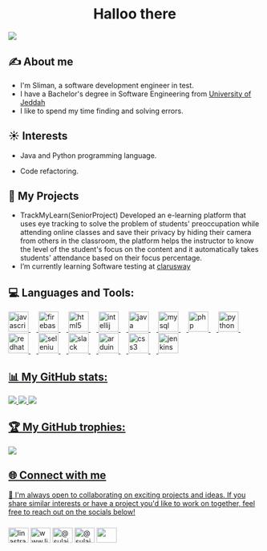 <h1 align="center">Halloo there</h1>

<a href="https://visitcount.itsvg.in"><img src="https://visitcount.itsvg.in/api?id=Linastraa&label=Profile%20Views&color=8&icon=4&pretty=false" /></a>

<h2 align="left">✍️ About me</h2>

- I'm Sliman, a software development engineer in test.
- I have a Bachelor's degree in Software Engineering from [University of Jeddah](https://www.uj.edu.sa/)
- I like to spend my time finding and solving errors.

<h2 align="left">☀️ Interests</h2>

- Java and Python programming language.

- Code refactoring.

<h2 align="left">📁 My Projects</h2>

- TrackMyLearn(SeniorProject) Developed an e-learning platform that uses eye tracking to solve the problem of students' preoccupation while attending online classes and save their privacy by hiding their camera from others in the classroom, the platform helps the instructor to know the level of the student's focus on the content and it automatically takes students' attendance based on their focus percentage.
- I’m currently learning Software testing at [clarusway](https://clarusway.com/)


<h2 align="left">💻 Languages and Tools:</h2>


<div align="left">
  <a href="https://developer.mozilla.org/en-US/docs/Web/JavaScript"><img src="https://cdn.jsdelivr.net/gh/devicons/devicon/icons/javascript/javascript-original.svg" height="40" alt="javascript logo"  />
  <img width="12" />
  <a href="https://firebase.google.com/"><img src="https://cdn.jsdelivr.net/gh/devicons/devicon/icons/firebase/firebase-plain.svg" height="40" alt="firebase logo"  />
  <img width="12" />
  <a href="https://www.w3schools.com/html/"><img src="https://cdn.jsdelivr.net/gh/devicons/devicon/icons/html5/html5-original.svg" height="40" alt="html5 logo"  />
  <img width="12" />
  <a href="https://www.jetbrains.com/idea/"><img src="https://cdn.jsdelivr.net/gh/devicons/devicon/icons/intellij/intellij-original.svg" height="40" alt="intellij logo"  />
  <img width="12" />
  <a href="https://www.java.com/en/"><img src="https://cdn.jsdelivr.net/gh/devicons/devicon/icons/java/java-original.svg" height="40" alt="java logo"  />
  <img width="12" />
  <a href="https://www.mysql.com/"><img src="https://cdn.jsdelivr.net/gh/devicons/devicon/icons/mysql/mysql-original.svg" height="40" alt="mysql logo"  />
  <img width="12" />
  <a href="https://www.php.net/"><img src="https://cdn.jsdelivr.net/gh/devicons/devicon/icons/php/php-original.svg" height="40" alt="php logo"  />
  <img width="12" />
  <a href="https://www.python.org/"><img src="https://cdn.jsdelivr.net/gh/devicons/devicon/icons/python/python-original.svg" height="40" alt="python logo"  />
  <img width="12" />
  <a href="https://www.redhat.com/en"><img src="https://cdn.jsdelivr.net/gh/devicons/devicon/icons/redhat/redhat-original.svg" height="40" alt="redhat logo"  />
  <img width="12" />
  <a href="https://www.selenium.dev/"><img src="https://cdn.jsdelivr.net/gh/devicons/devicon/icons/selenium/selenium-original.svg" height="40" alt="selenium logo"  />
  <img width="12" />
  <a href="https://slack.com/"><img src="https://cdn.jsdelivr.net/gh/devicons/devicon/icons/slack/slack-original.svg" height="40" alt="slack logo"  />
  <img width="12" />
  <a href="https://www.arduino.cc/"><img src="https://cdn.jsdelivr.net/gh/devicons/devicon/icons/arduino/arduino-original.svg" height="40" alt="arduino logo"  />
  <img width="12" />
  <a href="https://www.w3schools.com/css/"><img src="https://cdn.jsdelivr.net/gh/devicons/devicon/icons/css3/css3-original.svg" height="40" alt="css3 logo"  />
  <img width="12" />
  <a href="https://www.jenkins.io/"><img src="https://cdn.jsdelivr.net/gh/devicons/devicon/icons/jenkins/jenkins-line.svg" height="40" alt="jenkins logo"  />
</div>

<h2 align="left">📊 My GitHub stats:</h2>

![](https://github-readme-stats.vercel.app/api?username=linastraa&theme=tokyonight&hide_border=false&include_all_commits=true&count_private=true)
![](https://github-readme-streak-stats.herokuapp.com/?user=linastraa&theme=tokyonight&hide_border=false)
![](https://github-readme-stats.vercel.app/api/top-langs/?username=linastraa&theme=tokyonight&hide_border=false&include_all_commits=true&count_private=true&layout=compact)


<h2 align="left">🏆 My GitHub trophies:</h2>

![](https://github-profile-trophy.vercel.app/?username=linastraa&theme=tokyonight&no-frame=true&no-bg=false&margin-w=4)


<h2 align="left">🌐 Connect with me</h2>
🌟 I'm always open to collaborating on exciting projects and ideas. If you share similar interests or have a project you'd like to work on together, feel free to reach out on the socials below!
<h3></h3>
<p align="left">
<a href="https://dev.to/linastra" target="blank"><img align="center" src="https://raw.githubusercontent.com/rahuldkjain/github-profile-readme-generator/master/src/images/icons/Social/devto.svg" alt="linastra" height="30" width="40" /></a>
<a href="https://www.linkedin.com/in/sulaiman-a-alzahrani/" target="blank"><img align="center" src="https://raw.githubusercontent.com/rahuldkjain/github-profile-readme-generator/master/src/images/icons/Social/linked-in-alt.svg" alt="www.linkedin.com/in/sulaiman-a-alzahrani" height="30" width="40" /></a>
<a href="https://medium.com/@linastraa" target="blank"><img align="center" src="https://raw.githubusercontent.com/rahuldkjain/github-profile-readme-generator/master/src/images/icons/Social/medium.svg" alt="@sulaimanaalzahrani" height="30" width="40" /></a>
<a href="https://stackoverflow.com/users/23844446/linastraa" target="blank"><img align="center" src="https://upload.wikimedia.org/wikipedia/commons/e/ef/Stack_Overflow_icon.svg" alt="@sulaimanaalzahrani" height="30" width="40" /></a>
<a href="mailto:sulaimanaalzahrani@gmail.com" target="blank"><img align="center" src="https://img.icons8.com/doodle/48/new-post.png" height="30" width="40"/></a>
</p>



















